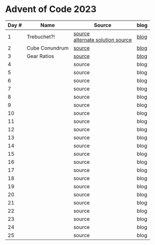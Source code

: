 # Advent of Code 2023

| Day # | Name           | Source                                                                                                                 | blog                  |
|-------|----------------|------------------------------------------------------------------------------------------------------------------------|-----------------------|
| 1     | Trebuchet?!    | [source](src/advent_2023_clojure/day01.clj)<br/>[alternate solution source](src/advent_2023_clojure/day01_indexes.clj) | [blog](docs/day01.md) |
| 2     | Cube Conundrum | [source](src/advent_2023_clojure/day02.clj)                                                                            | [blog](docs/day02.md) |
| 3     | Gear Ratios    | [source](src/advent_2023_clojure/day03.clj)                                                                            | [blog](docs/day03.md) |
| 4     |                | source                                                                                                                 | blog                  |
| 5     |                | source                                                                                                                 | blog                  |
| 6     |                | source                                                                                                                 | blog                  |
| 7     |                | source                                                                                                                 | blog                  |
| 8     |                | source                                                                                                                 | blog                  |
| 9     |                | source                                                                                                                 | blog                  |
| 10    |                | source                                                                                                                 | blog                  |
| 11    |                | source                                                                                                                 | blog                  |
| 12    |                | source                                                                                                                 | blog                  |
| 13    |                | source                                                                                                                 | blog                  |
| 14    |                | source                                                                                                                 | blog                  |
| 15    |                | source                                                                                                                 | blog                  |
| 16    |                | source                                                                                                                 | blog                  |
| 17    |                | source                                                                                                                 | blog                  |
| 18    |                | source                                                                                                                 | blog                  |
| 19    |                | source                                                                                                                 | blog                  |
| 20    |                | source                                                                                                                 | blog                  |
| 21    |                | source                                                                                                                 | blog                  |
| 22    |                | source                                                                                                                 | blog                  |
| 23    |                | source                                                                                                                 | blog                  |
| 24    |                | source                                                                                                                 | blog                  |
| 25    |                | source                                                                                                                 | blog                  |
